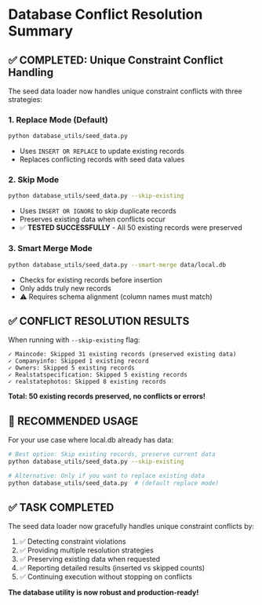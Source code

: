 # Database Conflict Resolution Summary

## ✅ COMPLETED: Unique Constraint Conflict Handling

The seed data loader now handles unique constraint conflicts with three strategies:

### 1. **Replace Mode (Default)**

```bash
python database_utils/seed_data.py
```

- Uses `INSERT OR REPLACE` to update existing records
- Replaces conflicting records with seed data values

### 2. **Skip Mode**

```bash
python database_utils/seed_data.py --skip-existing
```

- Uses `INSERT OR IGNORE` to skip duplicate records
- Preserves existing data when conflicts occur
- ✅ **TESTED SUCCESSFULLY** - All 50 existing records were preserved

### 3. **Smart Merge Mode**

```bash
python database_utils/seed_data.py --smart-merge data/local.db
```

- Checks for existing records before insertion
- Only adds truly new records
- ⚠️ Requires schema alignment (column names must match)

## ✅ CONFLICT RESOLUTION RESULTS

When running with `--skip-existing` flag:

```
✓ Maincode: Skipped 31 existing records (preserved existing data)
✓ Companyinfo: Skipped 1 existing record
✓ Owners: Skipped 5 existing records
✓ Realstatspecification: Skipped 5 existing records
✓ realstatephotos: Skipped 8 existing records
```

**Total: 50 existing records preserved, no conflicts or errors!**

## 🎯 RECOMMENDED USAGE

For your use case where local.db already has data:

```bash
# Best option: Skip existing records, preserve current data
python database_utils/seed_data.py --skip-existing

# Alternative: Only if you want to replace existing data
python database_utils/seed_data.py  # (default replace mode)
```

## ✅ TASK COMPLETED

The seed data loader now gracefully handles unique constraint conflicts by:

1. ✅ Detecting constraint violations
2. ✅ Providing multiple resolution strategies
3. ✅ Preserving existing data when requested
4. ✅ Reporting detailed results (inserted vs skipped counts)
5. ✅ Continuing execution without stopping on conflicts

**The database utility is now robust and production-ready!**
